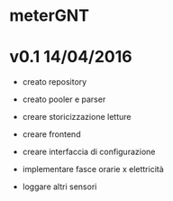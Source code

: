 # meterGNT
# v0.1 14/04/2016 
- creato repository
- creato pooler e parser

- creare storicizzazione letture
- creare frontend
- creare interfaccia di configurazione
- implementare fasce orarie x elettricità
- loggare altri sensori